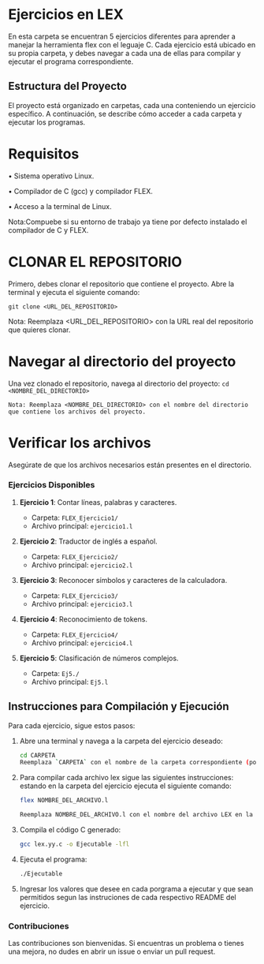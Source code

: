# Ejercicios en LEX

En esta carpeta se encuentran 5 ejercicios diferentes para aprender a manejar la herramienta flex con el leguaje C. Cada ejercicio está ubicado en su propia carpeta, y debes navegar a cada una de ellas para compilar y ejecutar el programa correspondiente.

## Estructura del Proyecto

El proyecto está organizado en carpetas, cada una conteniendo un ejercicio específico. A continuación, se describe cómo acceder a cada carpeta y ejecutar los programas.

# Requisitos
•	Sistema operativo Linux.

•	Compilador de C (gcc) y compilador FLEX.

•	Acceso a la terminal de Linux.

Nota:Compuebe si su entorno de trabajo ya tiene por defecto instalado el compilador de C y FLEX.

 # CLONAR EL REPOSITORIO
 
 Primero, debes clonar el repositorio que contiene el proyecto. Abre la terminal y ejecuta el siguiente comando: 
     
  `git clone <URL_DEL_REPOSITORIO>`
     
 Nota: Reemplaza <URL_DEL_REPOSITORIO> con la URL real del repositorio que quieres clonar.

 # Navegar al directorio del proyecto
 Una vez clonado el repositorio, navega al directorio del proyecto: 
`cd <NOMBRE_DEL_DIRECTORIO>`

    Nota: Reemplaza <NOMBRE_DEL_DIRECTORIO> con el nombre del directorio que contiene los archivos del proyecto.

   # Verificar los archivos
   Asegúrate de que los archivos necesarios están presentes en el directorio.

### Ejercicios Disponibles

1. **Ejercicio 1**: Contar líneas, palabras y caracteres.
   - Carpeta: `FLEX_Ejercicio1/`
   - Archivo principal: `ejercicio1.l`

2. **Ejercicio 2**: Traductor de inglés a español.
   - Carpeta: `FLEX_Ejercicio2/`
   - Archivo principal: `ejercicio2.l`

3. **Ejercicio 3**: Reconocer símbolos y caracteres de la calculadora.
   - Carpeta: `FLEX_Ejercicio3/`
   - Archivo principal: `ejercicio3.l`
   
4. **Ejercicio 4**: Reconocimiento de tokens.
   - Carpeta: `FLEX_Ejercicio4/`
   - Archivo principal: `ejercicio4.l`
   
5. **Ejercicio 5**: Clasificación de números complejos.
   - Carpeta: `Ej5./`
   - Archivo principal: `Ej5.l`

## Instrucciones para Compilación y Ejecución

Para cada ejercicio, sigue estos pasos:

1. Abre una terminal y navega a la carpeta del ejercicio deseado:
   ```bash
   cd CARPETA
   Reemplaza `CARPETA` con el nombre de la carpeta correspondiente (por ejemplo, FLEX_Ejercicio1).
   
2. Para compilar cada archivo lex sigue las siguientes instrucciones:
   estando en la carpeta del ejercicio ejecuta el siguiente comando:
   ```bash
   flex NOMBRE_DEL_ARCHIVO.l
   
   Reemplaza NOMBRE_DEL_ARCHIVO.l con el nombre del archivo LEX en la carpeta (por ejemplo, ejercicio1.l).
   
3. Compila el código C generado:
   ```bash
   gcc lex.yy.c -o Ejecutable -lfl
   
4. Ejecuta el programa:
   ```bash
   ./Ejecutable

5. Ingresar los valores que desee en cada porgrama a ejecutar y que sean permitidos segun las instruciones de cada respectivo README del ejercicio.
   
### Contribuciones

Las contribuciones son bienvenidas. Si encuentras un problema o tienes una mejora, no dudes en abrir un issue o enviar un pull request.
